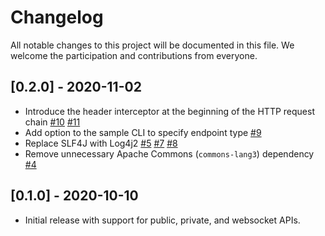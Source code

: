 # Changelog

All notable changes to this project will be documented in this file.
We welcome the participation and contributions from everyone.

## [0.2.0] - 2020-11-02

- Introduce the header interceptor at the beginning of the HTTP request chain [#10](https://github.com/westwinglabs/coinbase-kotlin/pull/10) [#11](https://github.com/westwinglabs/coinbase-kotlin/pull/11)
- Add option to the sample CLI to specify endpoint type [#9](https://github.com/westwinglabs/coinbase-kotlin/pull/9)
- Replace SLF4J with Log4j2 [#5](https://github.com/westwinglabs/coinbase-kotlin/pull/5) [#7](https://github.com/westwinglabs/coinbase-kotlin/pull/7) [#8](https://github.com/westwinglabs/coinbase-kotlin/pull/8)
- Remove unnecessary Apache Commons (`commons-lang3`) dependency [#4](https://github.com/westwinglabs/coinbase-kotlin/pull/4)

## [0.1.0] - 2020-10-10

- Initial release with support for public, private, and websocket APIs.
